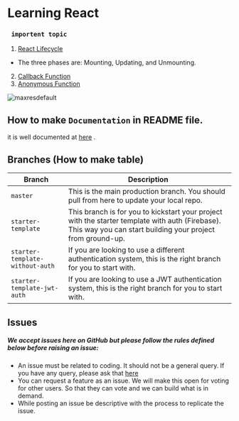 # Learning React

### ` importent topic`

1. [React Lifecycle](https://www.w3schools.com/react/react_lifecycle.asp)

- The three phases are: Mounting, Updating, and Unmounting.

2. [Callback Function]()
3. [Anonymous Function]()

<!-- ![download](https://github.com/futureweb7/react-learning/assets/146654443/95018613-b590-4d2c-9d90-c548325de5bb) -->

![maxresdefault](https://github.com/futureweb7/react-learning/assets/146654443/f2e7b0cb-a958-403a-84aa-4aed1a99e710)

<!-- # Getting Started with Create React App

This project was bootstrapped with [Create React App](https://github.com/facebook/create-react-app).
4
## Available Scripts
### `npm start`
In the project directory, you can run: -->

## How to make `Documentation` in README file.

it is well documented at [here](http://google.com) .

## Branches (How to make table)

| Branch                          | Description                                                                                                                                                   |
| ------------------------------- | ------------------------------------------------------------------------------------------------------------------------------------------------------------- |
| `master`                        | This is the main production branch. You should pull from here to update your local repo.                                                                      |
| `starter-template`              | This branch is for you to kickstart your project with the starter template with auth (Firebase). This way you can start building your project from ground-up. |
| `starter-template-without-auth` | If you are looking to use a different authentication system, this is the right branch for you to start with.                                                  |
| `starter-template-jwt-auth`     | If you are looking to use a JWT authentication system, this is the right branch for you to start with.                                                        |

## Issues

##### We accept issues here on GitHub but please follow the rules defined below before raising an issue:

- An issue must be related to coding. It should not be a general query. If you have any query, please ask that [here](http://google.com)
- You can request a feature as an issue. We will make this open for voting for other users. So that they can vote and we can build what is in demand.
- While posting an issue be descriptive with the process to replicate the issue.
